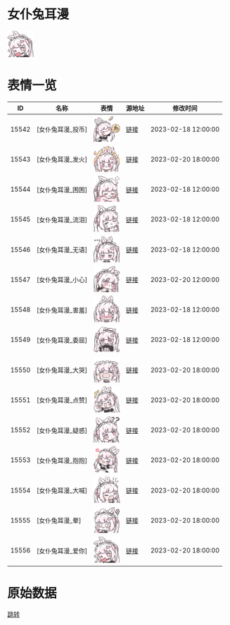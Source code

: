 # 女仆兔耳漫

<img src="./cover.png" height="60" alt="cover" />

# 表情一览

|ID|名称|表情|源地址|修改时间|
|----|----|----|----|----|
|15542|[女仆兔耳漫_投币]|<img src="./pic/015542_%5B女仆兔耳漫_投币%5D.png" height="60" alt="投币"/>|[链接](https://i0.hdslb.com/bfs/garb/569f5d743f1c50aa49d4a215645f14dff30b8501.png)|2023-02-18 12:00:00|
|15543|[女仆兔耳漫_发火]|<img src="./pic/015543_%5B女仆兔耳漫_发火%5D.png" height="60" alt="发火"/>|[链接](https://i0.hdslb.com/bfs/garb/d56ad6ee86a31029a28617bfa88e9241bb79d9bd.png)|2023-02-20 18:00:00|
|15544|[女仆兔耳漫_困困]|<img src="./pic/015544_%5B女仆兔耳漫_困困%5D.png" height="60" alt="困困"/>|[链接](https://i0.hdslb.com/bfs/garb/dbe4f7cad865def6e2081ea4a08672240d1d73ce.png)|2023-02-18 12:00:00|
|15545|[女仆兔耳漫_流泪]|<img src="./pic/015545_%5B女仆兔耳漫_流泪%5D.png" height="60" alt="流泪"/>|[链接](https://i0.hdslb.com/bfs/garb/01c0432d9424650fc48a5a8143bbe9ccd3c3f589.png)|2023-02-18 12:00:00|
|15546|[女仆兔耳漫_无语]|<img src="./pic/015546_%5B女仆兔耳漫_无语%5D.png" height="60" alt="无语"/>|[链接](https://i0.hdslb.com/bfs/garb/322ef535e7947a1a7d66bc479bdc148c6c46f033.png)|2023-02-18 12:00:00|
|15547|[女仆兔耳漫_小心]|<img src="./pic/015547_%5B女仆兔耳漫_小心%5D.png" height="60" alt="小心"/>|[链接](https://i0.hdslb.com/bfs/garb/eda6c1f38cf59efbdd926ecacfda4da4d21dd11c.png)|2023-02-20 12:00:00|
|15548|[女仆兔耳漫_害羞]|<img src="./pic/015548_%5B女仆兔耳漫_害羞%5D.png" height="60" alt="害羞"/>|[链接](https://i0.hdslb.com/bfs/garb/2b1f88d4128c3a789631a800df56bc7878afd5d2.png)|2023-02-18 12:00:00|
|15549|[女仆兔耳漫_委屈]|<img src="./pic/015549_%5B女仆兔耳漫_委屈%5D.png" height="60" alt="委屈"/>|[链接](https://i0.hdslb.com/bfs/garb/5ff674b117a2ad3485f9d3b26a66a5e71a622eca.png)|2023-02-18 12:00:00|
|15550|[女仆兔耳漫_大哭]|<img src="./pic/015550_%5B女仆兔耳漫_大哭%5D.png" height="60" alt="大哭"/>|[链接](https://i0.hdslb.com/bfs/garb/ab50b964f9a437304ace7269cd7df5eca8e02491.png)|2023-02-20 18:00:00|
|15551|[女仆兔耳漫_点赞]|<img src="./pic/015551_%5B女仆兔耳漫_点赞%5D.png" height="60" alt="点赞"/>|[链接](https://i0.hdslb.com/bfs/garb/d123769c4b1b831d11f05428267d53f7616e12ef.png)|2023-02-20 18:00:00|
|15552|[女仆兔耳漫_疑惑]|<img src="./pic/015552_%5B女仆兔耳漫_疑惑%5D.png" height="60" alt="疑惑"/>|[链接](https://i0.hdslb.com/bfs/garb/1ff1a30b44702b4123d8633d781f6c765a335dea.png)|2023-02-20 18:00:00|
|15553|[女仆兔耳漫_抱抱]|<img src="./pic/015553_%5B女仆兔耳漫_抱抱%5D.png" height="60" alt="抱抱"/>|[链接](https://i0.hdslb.com/bfs/garb/78c178c2894e05ae6f8e1945f888157bdf1af503.png)|2023-02-20 18:00:00|
|15554|[女仆兔耳漫_大喊]|<img src="./pic/015554_%5B女仆兔耳漫_大喊%5D.png" height="60" alt="大喊"/>|[链接](https://i0.hdslb.com/bfs/garb/51262f6b3fc712b45adff7fb057f6d38bdcfca24.png)|2023-02-20 18:00:00|
|15555|[女仆兔耳漫_晕]|<img src="./pic/015555_%5B女仆兔耳漫_晕%5D.png" height="60" alt="晕"/>|[链接](https://i0.hdslb.com/bfs/garb/bed4233e99c310dc0902ff793b420ac5b8921f79.png)|2023-02-20 18:00:00|
|15556|[女仆兔耳漫_爱你]|<img src="./pic/015556_%5B女仆兔耳漫_爱你%5D.png" height="60" alt="爱你"/>|[链接](https://i0.hdslb.com/bfs/garb/b8ea1f3271867bccb37b60448a9ffb4b5cee9c54.png)|2023-02-20 18:00:00|

# 原始数据

[跳转](./raw.json)

